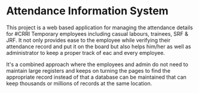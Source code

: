 # Attendance Information System

This project is a web based application for managing the attendance details for #CRRI Temporary employees including casual labours, trainees, SRF & JRF. 
It not only provides ease to the employee while verifying their attendance record and put it on the board  but also helps him/her as well as administrator to keep a proper track of eac and every employee.

It's a combined approach where the employees and admin do not need to maintain large registers and keeps on turning the pages to find the appropriate record instead of that a database can be maintained that can keep thousands or millions of records at the same location. 
